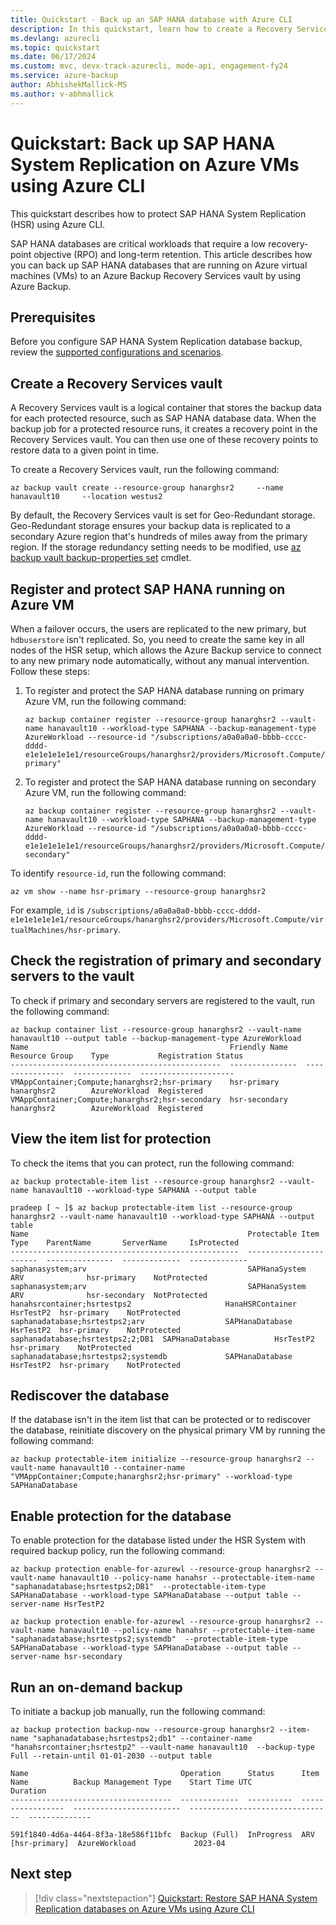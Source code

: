 ```yaml
---
title: Quickstart - Back up an SAP HANA database with Azure CLI
description: In this quickstart, learn how to create a Recovery Services vault, enable protection on an SAP HANA System Replication database, and create the initial recovery point with Azure CLI.
ms.devlang: azurecli
ms.topic: quickstart
ms.date: 06/17/2024
ms.custom: mvc, devx-track-azurecli, mode-api, engagement-fy24
ms.service: azure-backup
author: AbhishekMallick-MS
ms.author: v-abhmallick
---
```


# Quickstart: Back up SAP HANA System Replication on Azure VMs using Azure CLI

This quickstart describes how to protect SAP HANA System Replication (HSR) using Azure CLI.

SAP HANA databases are critical workloads that require a low recovery-point objective (RPO) and long-term retention. This article describes how you can back up SAP HANA databases that are running on Azure virtual machines (VMs) to an Azure Backup Recovery Services vault by using Azure Backup.

## Prerequisites

Before you configure SAP HANA System Replication database backup, review the [supported configurations and scenarios](sap-hana-backup-support-matrix.md).

## Create a Recovery Services vault

A Recovery Services vault is a logical container that stores the backup data for each protected resource, such as SAP HANA database data. When the backup job for a protected resource runs, it creates a recovery point in the Recovery Services vault. You can then use one of these recovery points to restore data to a given point in time.

To create a Recovery Services vault, run the following command:

```azurecli-interactive
az backup vault create --resource-group hanarghsr2     --name hanavault10     --location westus2
```

By default, the Recovery Services vault is set for Geo-Redundant storage. Geo-Redundant storage ensures your backup data is replicated to a secondary Azure region that's hundreds of miles away from the primary region. If the storage redundancy setting needs to be modified, use [az backup vault backup-properties set](/cli/azure/backup/vault/backup-properties#az-backup-vault-backup-properties-set) cmdlet.

## Register and protect SAP HANA running on Azure VM

When a failover occurs, the users are replicated to the new primary, but `hdbuserstore` isn't replicated. So, you need to create the same key in all nodes of the HSR setup, which allows the Azure Backup service to connect to any new primary node automatically, without any manual intervention.
Follow these steps:

1. To register and protect the SAP HANA database running on primary Azure VM, run the following command:

    ```azurecli
    az backup container register --resource-group hanarghsr2 --vault-name hanavault10 --workload-type SAPHANA --backup-management-type AzureWorkload --resource-id "/subscriptions/a0a0a0a0-bbbb-cccc-dddd-e1e1e1e1e1e1/resourceGroups/hanarghsr2/providers/Microsoft.Compute/virtualMachines/hsr-primary"
    ```

1. To register and protect the SAP HANA database running on secondary Azure VM, run the following command:

    ```azurecli
    az backup container register --resource-group hanarghsr2 --vault-name hanavault10 --workload-type SAPHANA --backup-management-type AzureWorkload --resource-id "/subscriptions/a0a0a0a0-bbbb-cccc-dddd-e1e1e1e1e1e1/resourceGroups/hanarghsr2/providers/Microsoft.Compute/virtualMachines/hsr-secondary"
    ```

To identify `resource-id`, run the following command:

```azurecli
az vm show --name hsr-primary --resource-group hanarghsr2
```

For example, `id` is `/subscriptions/a0a0a0a0-bbbb-cccc-dddd-e1e1e1e1e1e1/resourceGroups/hanarghsr2/providers/Microsoft.Compute/virtualMachines/hsr-primary`.

## Check the registration of primary and secondary servers to the vault

To check if primary and secondary servers are registered to the  vault, run the following command:

```azurecli
az backup container list --resource-group hanarghsr2 --vault-name hanavault10 --output table --backup-management-type AzureWorkload 
Name                                             Friendly Name    Resource Group    Type           Registration Status
-----------------------------------------------  ---------------  ----------------  -------------  ---------------------
VMAppContainer;Compute;hanarghsr2;hsr-primary    hsr-primary      hanarghsr2        AzureWorkload  Registered
VMAppContainer;Compute;hanarghsr2;hsr-secondary  hsr-secondary    hanarghsr2        AzureWorkload  Registered
```

## View the item list for protection

To check the items that you can protect, run the following command:

```azurecli
az backup protectable-item list --resource-group hanarghsr2 --vault-name hanavault10 --workload-type SAPHANA --output table

pradeep [ ~ ]$ az backup protectable-item list --resource-group hanarghsr2 --vault-name hanavault10 --workload-type SAPHANA --output table
Name                                                 Protectable Item Type    ParentName       ServerName     IsProtected
---------------------------------------------------  -----------------------  ---------------  -------------  -------------
saphanasystem;arv                                    SAPHanaSystem            ARV              hsr-primary    NotProtected
saphanasystem;arv                                    SAPHanaSystem            ARV              hsr-secondary  NotProtected
hanahsrcontainer;hsrtestps2                     HanaHSRContainer         HsrTestP2  hsr-primary    NotProtected
saphanadatabase;hsrtestps2;arv                  SAPHanaDatabase          HsrTestP2  hsr-primary    NotProtected
saphanadatabase;hsrtestps2;2;DB1  SAPHanaDatabase          HsrTestP2  hsr-primary    NotProtected
saphanadatabase;hsrtestps2;systemdb             SAPHanaDatabase          HsrTestP2  hsr-primary    NotProtected
```

## Rediscover the database

If the database isn't in the item list that can be protected or to rediscover the database, reinitiate discovery on the physical primary VM by running the following command:

```azurecli
az backup protectable-item initialize --resource-group hanarghsr2 --vault-name hanavault10 --container-name "VMAppContainer;Compute;hanarghsr2;hsr-primary" --workload-type SAPHanaDatabase
```

## Enable protection for the database

To enable protection for the database listed under the HSR System with required backup policy, run the following command:

```azurecli
az backup protection enable-for-azurewl --resource-group hanarghsr2 --vault-name hanavault10 --policy-name hanahsr --protectable-item-name "saphanadatabase;hsrtestps2;DB1"  --protectable-item-type SAPHanaDatabase --workload-type SAPHanaDatabase --output table --server-name HsrTestP2

az backup protection enable-for-azurewl --resource-group hanarghsr2 --vault-name hanavault10 --policy-name hanahsr --protectable-item-name "saphanadatabase;hsrtestps2;systemdb"  --protectable-item-type SAPHanaDatabase --workload-type SAPHanaDatabase --output table --server-name hsr-secondary 
```

## Run an on-demand backup

To initiate a backup job manually, run the following command:

```azurecli
az backup protection backup-now --resource-group hanarghsr2 --item-name "saphanadatabase;hsrtestps2;db1" --container-name "hanahsrcontainer;hsrtestp2" --vault-name hanavault10  --backup-type Full --retain-until 01-01-2030 --output table  

Name                                  Operation      Status      Item Name          Backup Management Type    Start Time UTC                    Duration
------------------------------------  -------------  ----------  -----------------  ------------------------  --------------------------------  --------------

591f1840-4d6a-4464-8f3a-18e586f11bfc  Backup (Full)  InProgress  ARV [hsr-primary]  AzureWorkload             2023-04
```

## Next step

> [!div class="nextstepaction"]
> [Quickstart: Restore SAP HANA System Replication databases on Azure VMs using Azure CLI](quick-restore-hana-cli.md)
